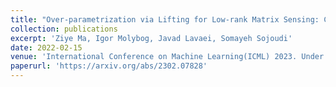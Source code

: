 ```yaml
---
title: "Over-parametrization via Lifting for Low-rank Matrix Sensing: Conversion of Spurious Solutions to Strict Saddle Points"
collection: publications
excerpt: 'Ziye Ma, Igor Molybog, Javad Lavaei, Somayeh Sojoudi'
date: 2022-02-15
venue: 'International Conference on Machine Learning(ICML) 2023. Under Review'
paperurl: 'https://arxiv.org/abs/2302.07828'
---
```

